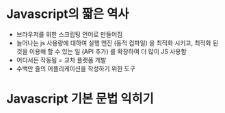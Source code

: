 # Javascript의 짧은 역사

- 브라우저를 위한 스크립팅 언어로 만들어짐
- 늘어나는 js 사용량에 대하여 실행 엔진 (동적 컴파일) 을 최적화 시키고, 최적화 된 것을 이용해 할 수 있는 일 (API 추가) 를 확장하여 더 많이 JS 사용함
- 어디서든 작동됨 = 교차 플랫폼 개발
- 수백만 줄의 어플리케이션을 작성하기 위한 도구

# Javascript 기본 문법 익히기
